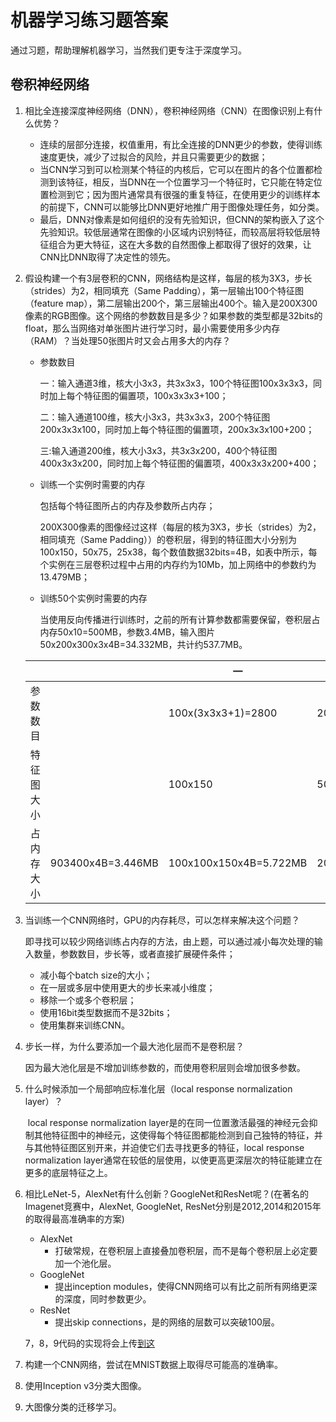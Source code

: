 # 机器学习练习题答案

通过习题，帮助理解机器学习，当然我们更专注于深度学习。

## 卷积神经网络

1. 相比全连接深度神经网络（DNN），卷积神经网络（CNN）在图像识别上有什么优势？

   - 连续的层部分连接，权值重用，有比全连接的DNN更少的参数，使得训练速度更快，减少了过拟合的风险，并且只需要更少的数据；
   - 当CNN学习到可以检测某个特征的内核后，它可以在图片的各个位置都检测到该特征，相反，当DNN在一个位置学习一个特征时，它只能在特定位置检测到它；因为图片通常具有很强的重复特征，在使用更少的训练样本的前提下，CNN可以能够比DNN更好地推广用于图像处理任务，如分类。
   - 最后，DNN对像素是如何组织的没有先验知识，但CNN的架构嵌入了这个先验知识。较低层通常在图像的小区域内识别特征，而较高层将较低层特征组合为更大特征，这在大多数的自然图像上都取得了很好的效果，让CNN比DNN取得了决定性的领先。

2. 假设构建一个有3层卷积的CNN，网络结构是这样，每层的核为3X3，步长（strides）为2，相同填充（Same Padding），第一层输出100个特征图（feature map），第二层输出200个，第三层输出400个。输入是200X300像素的RGB图像。这个网络的参数数目是多少？如果参数的类型都是32bits的float，那么当网络对单张图片进行学习时，最小需要使用多少内存（RAM）？当处理50张图片时又会占用多大的内存？

   - 参数数目

     一：输入通道3维，核大小3x3，共3x3x3，100个特征图100x3x3x3，同时加上每个特征图的偏置项，100x3x3x3+100；

     二：输入通道100维，核大小3x3，共3x3x3，200个特征图200x3x3x100，同时加上每个特征图的偏置项，200x3x3x100+200；

     三:输入通道200维，核大小3x3，共3x3x200，400个特征图400x3x3x200，同时加上每个特征图的偏置项，400x3x3x200+400；

   - 训练一个实例时需要的内存

     包括每个特征图所占的内存及参数所占内存；

     200X300像素的图像经过这样（每层的核为3X3，步长（strides）为2，相同填充（Same Padding））的卷积层，得到的特征图大小分别为100x150，50x75，25x38，每个数值数据32bits=4B，如表中所示，每个实例在三层卷积过程中占用的内存约为10Mb，加上网络中的参数约为13.479MB；

   - 训练50个实例时需要的内存

     当使用反向传播进行训练时，之前的所有计算参数都需要保留，卷积层占内存50x10=500MB，参数3.4MB，输入图片50x200x300x3x4B=34.332MB，共计约537.7MB。

   |       |                   | 一                      | 二                      | 三                      | 总数     |
   | ----- | ----------------- | ---------------------- | ---------------------- | ---------------------- | ------ |
   | 参数数目  |                   | 100x(3x3x3+1)=2800     | 200x(3x3x100+1)=180200 | 400x(3x3x200+1)=720400 | 903400 |
   | 特征图大小 |                   | 100x150                | 50x75                  | 25x38                  |        |
   | 占内存大小 | 903400x4B=3.446MB | 100x100x150x4B=5.722MB | 200x50x75x4B=2.861MB   | 400x25x38B=1.450MB     | 13.479 |

3. 当训练一个CNN网络时，GPU的内存耗尽，可以怎样来解决这个问题？

   ​	即寻找可以较少网络训练占内存的方法，由上题，可以通过减小每次处理的输入数量，参数数目，步长等，或者直接扩展硬件条件；

   - 减小每个batch size的大小；
   - 在一层或多层中使用更大的步长来减小维度；
   - 移除一个或多个卷积层；
   - 使用16bit类型数据而不是32bits；
   - 使用集群来训练CNN。

4. 步长一样，为什么要添加一个最大池化层而不是卷积层？

   因为最大池化层是不增加训练参数的，而使用卷积层则会增加很多参数。

5. 什么时候添加一个局部响应标准化层（local response normalization layer）？

   ​	local response normalization layer是的在同一位置激活最强的神经元会抑制其他特征图中的神经元，这使得每个特征图都能检测到自己独特的特征，并与其他特征图区别开来，并迫使它们去寻找更多的特征，local response normalization layer通常在较低的层使用，以使更高更深层次的特征能建立在更多的底层特征之上。

6. 相比LeNet-5，AlexNet有什么创新？GoogleNet和ResNet呢？(在著名的Imagenet竞赛中，AlexNet, GoogleNet, ResNet分别是2012,2014和2015年的取得最高准确率的方案)

   - AlexNet
     - 打破常规，在卷积层上直接叠加卷积层，而不是每个卷积层上必定要加一个池化层。
   - GoogleNet
     - 提出inception modules，使得CNN网络可以有比之前所有网络更深的深度，同时参数更少。
   - ResNet
     - 提出skip connections，是的网络的层数可以突破100层。

   7，8，9代码的实现将会上传[到这](https://bitbucket.org/changxin1019/unitypk/src)

7. 构建一个CNN网络，尝试在MNIST数据上取得尽可能高的准确率。

8. 使用Inception v3分类大图像。

9. 大图像分类的迁移学习。